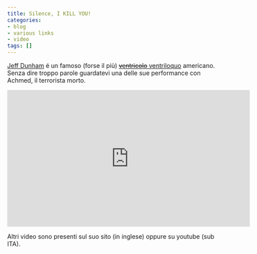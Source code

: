 ```yaml
---
title: Silence, I KILL YOU!
categories:
- blog
- various links
- video
tags: []
---
```

[Jeff Dunham](http://www.jeffdunham.com/ "http://www.jeffdunham.com/" ) é un
famoso (forse il più) [~~ventricolo~~
ventriloquo](http://it.wikipedia.org/wiki/Ventriloquo
"http://it.wikipedia.org/wiki/Ventriloquio" ) americano. Senza dire troppo
parole guardatevi una delle sue performance con Achmed, il terrorista morto.

<iframe width="560" height="315" src="https://www.youtube.com/embed/GBvfiCdk-jc" frameborder="0" allowfullscreen></iframe>

Altri video sono presenti sul suo sito (in inglese) oppure su youtube (sub
ITA).

